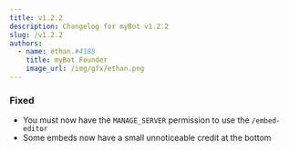 ```yaml
---
title: v1.2.2
description: Changelog for myBot v1.2.2
slug: /v1.2.2
authors:
  - name: ethan.#4188
    title: myBot Founder
    image_url: /img/gfx/ethan.png
---
```


### Fixed

- You must now have the `MANAGE_SERVER` permission to use the `/embed-editor`
- Some embeds now have a small unnoticeable credit at the bottom